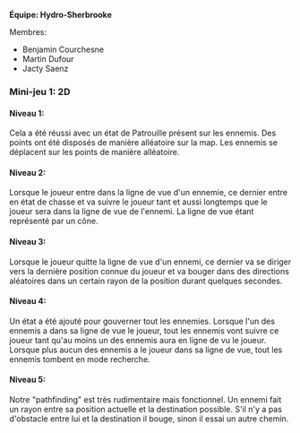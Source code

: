 **Équipe: Hydro-Sherbrooke**

Membres:
- Benjamin Courchesne
- Martin Dufour
- Jacty Saenz

### Mini-jeu 1: 2D
#### Niveau 1:
Cela a été réussi avec un état de Patrouille présent sur les ennemis. Des points ont été disposés de manière alléatoire sur la map. Les ennemis se déplacent sur les points de manière alléatoire.

#### Niveau 2:
Lorsque le joueur entre dans la ligne de vue d'un ennemie, ce dernier entre en état de chasse et va suivre le joueur tant et aussi longtemps que le joueur sera dans la ligne de vue de l'ennemi. La ligne de vue étant représenté par un cône.

#### Niveau 3:
Lorsque le joueur quitte la ligne de vue d'un ennemi, ce dernier va se diriger vers la dernière position connue du joueur et va bouger dans des directions aléatoires dans un certain rayon de la position durant quelques secondes.


#### Niveau 4:
Un état a été ajouté pour gouverner tout les ennemies. Lorsque l'un des ennemis
a dans sa ligne de vue le joueur, tout les ennemis vont suivre ce joueur tant qu'au
moins un des ennemis aura en ligne de vu le joueur. Lorsque plus aucun des ennemis a
le joueur dans sa ligne de vue, tout les ennemis tombent en mode recherche.


#### Niveau 5:
Notre "pathfinding" est très rudimentaire mais fonctionnel. Un ennemi fait un rayon entre sa position actuelle et la destination possible. S'il n'y a pas d'obstacle entre lui et la destination il bouge, sinon il essai un autre chemin. 

